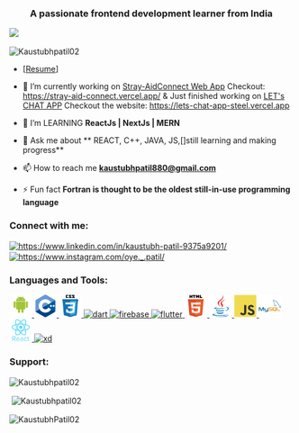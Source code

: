 
<h3 align="center">A passionate frontend development learner from India</h3>
<!-- <img align="right" alt="Coding" width="400" src="https://flatironschool.com/legacy-assets/images.ctfassets.net/hkpf2qd2vxgx/44oj2847JshvH8bktR7JyM/070c9adb7b012836066efe8ee53ae4a9/HTML_CSS_JS.gif"> -->

[![](https://user-images.githubusercontent.com/10498744/210012254-234538ff-d198-48aa-8964-37e6fd45d227.gif)](kxpatil.io)
<p align="left"> <img src="https://komarev.com/ghpvc/?username=Kaustubhpatil02&label=Profile%20views&color=0e75b6&style=flat" alt="Kaustubhpatil02" /> </p>

- [[Resume](https://drive.google.com/file/d/1Tt2DpHchrw-9uX_O1N9VOmYEMLD1L84U/view?usp=sharing)]

- 🔭 I’m currently working on [Stray-AidConnect Web App](https://github.com/Kaustubhpatil02/strayAid-connect) Checkout: https://stray-aid-connect.vercel.app/
      & Just finished working on [LET's CHAT APP](https://github.com/Kaustubhpatil02/lets-chat-app.git)
        Checkout the website: https://lets-chat-app-steel.vercel.app
  
- 👯 I’m LEARNING **ReactJs | NextJs | MERN**

- 💬 Ask me about ** REACT, C++, JAVA, JS,[]still learning and making progress**

- 📫 How to reach me **kaustubhpatil880@gmail.com**

- ⚡ Fun fact **Fortran is thought to be the oldest still-in-use programming language**

<h3 align="left">Connect with me:</h3>
<p align="left">
<!--  <a href="https://twitter.com/kaustubhpatil" target="blank"><img align="center" src="https://raw.githubusercontent.com/rahuldkjain/github-profile-readme-generator/master/src/images/icons/Social/twitter.svg" alt="kaustubhpatil" height="30" width="40" /></a>  -->
<a href="https://www.linkedin.com/in/kaustubh-patil-9375a9201/" target="blank">
  <img align="center" src="https://raw.githubusercontent.com/rahuldkjain/github-profile-readme-generator/master/src/images/icons/Social/linked-in-alt.svg" alt="https://www.linkedin.com/in/kaustubh-patil-9375a9201/" height="30" width="40" /></a>
<a href="https://instagram.com/oye._.patil" target="blank"><img align="center" src="https://raw.githubusercontent.com/rahuldkjain/github-profile-readme-generator/master/src/images/icons/Social/instagram.svg" alt="https://www.instagram.com/oye._.patil/" height="30" width="40" /></a>
</p>

<h3 align="left">Languages and Tools:</h3>
<p align="left"> <a href="https://developer.android.com" target="_blank" rel="noreferrer"> 
<img src="https://raw.githubusercontent.com/devicons/devicon/master/icons/android/android-original-wordmark.svg" alt="android" width="40" height="40"/> </a> <a href="https://www.w3schools.com/cpp/" target="_blank" rel="noreferrer"> <img src="https://raw.githubusercontent.com/devicons/devicon/master/icons/cplusplus/cplusplus-original.svg" alt="cplusplus" width="40" height="40"/> </a> <a href="https://www.w3schools.com/css/" target="_blank" rel="noreferrer"> <img src="https://raw.githubusercontent.com/devicons/devicon/master/icons/css3/css3-original-wordmark.svg" alt="css3" width="40" height="40"/> </a> <a href="https://dart.dev" target="_blank" rel="noreferrer"> <img src="https://www.vectorlogo.zone/logos/dartlang/dartlang-icon.svg" alt="dart" width="40" height="40"/> </a> <a href="https://firebase.google.com/" target="_blank" rel="noreferrer"> <img src="https://www.vectorlogo.zone/logos/firebase/firebase-icon.svg" alt="firebase" width="40" height="40"/> </a> <a href="https://flutter.dev" target="_blank" rel="noreferrer"> <img src="https://www.vectorlogo.zone/logos/flutterio/flutterio-icon.svg" alt="flutter" width="40" height="40"/> </a> <a href="https://www.w3.org/html/" target="_blank" rel="noreferrer"> <img src="https://raw.githubusercontent.com/devicons/devicon/master/icons/html5/html5-original-wordmark.svg" alt="html5" width="40" height="40"/> </a> <a href="https://www.java.com" target="_blank" rel="noreferrer"> <img src="https://raw.githubusercontent.com/devicons/devicon/master/icons/java/java-original.svg" alt="java" width="40" height="40"/> </a> <a href="https://developer.mozilla.org/en-US/docs/Web/JavaScript" target="_blank" rel="noreferrer"> <img src="https://raw.githubusercontent.com/devicons/devicon/master/icons/javascript/javascript-original.svg" alt="javascript" width="40" height="40"/> </a> <a href="https://www.mysql.com/" target="_blank" rel="noreferrer"> <img src="https://raw.githubusercontent.com/devicons/devicon/master/icons/mysql/mysql-original-wordmark.svg" alt="mysql" width="40" height="40"/> </a> <a href="https://reactjs.org/" target="_blank" rel="noreferrer"> <img src="https://raw.githubusercontent.com/devicons/devicon/master/icons/react/react-original-wordmark.svg" alt="react" width="40" height="40"/> </a> <a href="https://www.adobe.com/products/xd.html" target="_blank" rel="noreferrer"> <img src="https://cdn.worldvectorlogo.com/logos/adobe-xd.svg" alt="xd" width="40" height="40"/> </a> </p>

<h3 align="left">Support:</h3>
<!-- <p><a href="https://www.buymeacoffee.com/Kaustubhpatil02"> -->
<!-- <img align="center" src="https://cdn.buymeacoffee.com/buttons/v2/default-yellow.png" height="50" width="210" alt="Kaustubhpatil02" /></a></p><br><br> -->

<p><img align="center" src="https://github-readme-stats.vercel.app/api/top-langs?username=Kaustubhpatil02&show_icons=true&locale=en&layout=compact" alt="Kaustubhpatil02" /></p>

 <p>&nbsp;<img align="center" src="https://github-readme-stats.vercel.app/api?username=Kaustubhpatil02&show_icons=true&locale=en" alt="Kaustubhpatil02" /></p> 
 
<p><img align="center" src="https://github-readme-streak-stats.herokuapp.com/?user=KaustubhPatil02&" alt="KaustubhPatil02" /></p>

